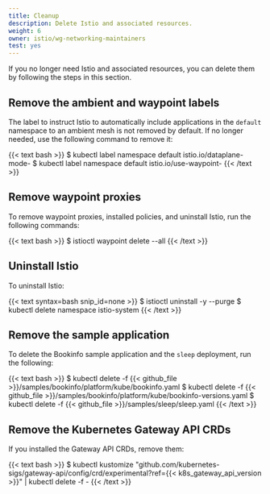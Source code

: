 ```yaml
---
title: Cleanup
description: Delete Istio and associated resources.
weight: 6
owner: istio/wg-networking-maintainers
test: yes
---
```


If you no longer need Istio and associated resources, you can delete them by following the steps in this section.

## Remove the ambient and waypoint labels

The label to instruct Istio to automatically include applications in the `default` namespace to an ambient mesh is not removed by default. If no longer needed, use the following command to remove it:

{{< text bash >}}
$ kubectl label namespace default istio.io/dataplane-mode-
$ kubectl label namespace default istio.io/use-waypoint-
{{< /text >}}

## Remove waypoint proxies

To remove waypoint proxies, installed policies, and uninstall Istio, run the following commands:

{{< text bash >}}
$ istioctl waypoint delete --all
{{< /text >}}

## Uninstall Istio

To uninstall Istio:

{{< text syntax=bash snip_id=none >}}
$ istioctl uninstall -y --purge
$ kubectl delete namespace istio-system
{{< /text >}}

## Remove the sample application

To delete the Bookinfo sample application and the `sleep` deployment, run the following:

{{< text bash >}}
$ kubectl delete -f {{< github_file >}}/samples/bookinfo/platform/kube/bookinfo.yaml
$ kubectl delete -f {{< github_file >}}/samples/bookinfo/platform/kube/bookinfo-versions.yaml
$ kubectl delete -f {{< github_file >}}/samples/sleep/sleep.yaml
{{< /text >}}

## Remove the Kubernetes Gateway API CRDs

If you installed the Gateway API CRDs, remove them:

{{< text bash >}}
$ kubectl kustomize "github.com/kubernetes-sigs/gateway-api/config/crd/experimental?ref={{< k8s_gateway_api_version >}}" | kubectl delete -f -
{{< /text >}}
